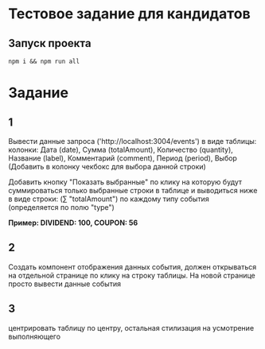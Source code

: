 # Тестовое задание для кандидатов

## Запуск проекта
``
npm i && npm run all
``
# Задание

## 1
Вывести данные запроса ('http://localhost:3004/events') в виде таблицы:
колонки: Дата (date), Сумма (totalAmount), Количество (quantity), Название (label), Комментарий (comment), Период (period), Выбор (Добавить в колонку чекбокс для выбора данной строки)

Добавить кнопку "Показать выбранные" по клику на которую будут суммироваться только выбранные строки в таблице и выводиться ниже в виде строки:
(∑ "totalAmount") по каждому типу события (определяется по полю "type")

**Пример: DIVIDEND: 100, COUPON: 56**

## 2
Создать компонент отображения данных события, должен открываться на отдельной странице
по клику на строку таблицы. На новой странице просто вывести данные события

## 3
центрировать таблицу по центру, остальная стилизация на усмотрение выполняющего
